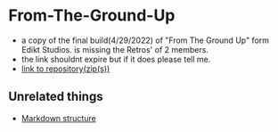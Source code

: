 # From-The-Ground-Up
- a copy of the final build(4/29/2022) of "From The Ground Up" form Edikt Studios. is missing the Retros' of 2 members. 
- the link shouldnt expire but if it does please tell me.
- [link to repository(zip(s))](https://drive.google.com/drive/folders/1kWz0fXRGaZpydY6iSwQHHnfvU2V5O7lD?usp=sharing)

## Unrelated things
- [Markdown structure](https://github.com/adam-p/markdown-here/wiki/Markdown-Cheatsheet)
